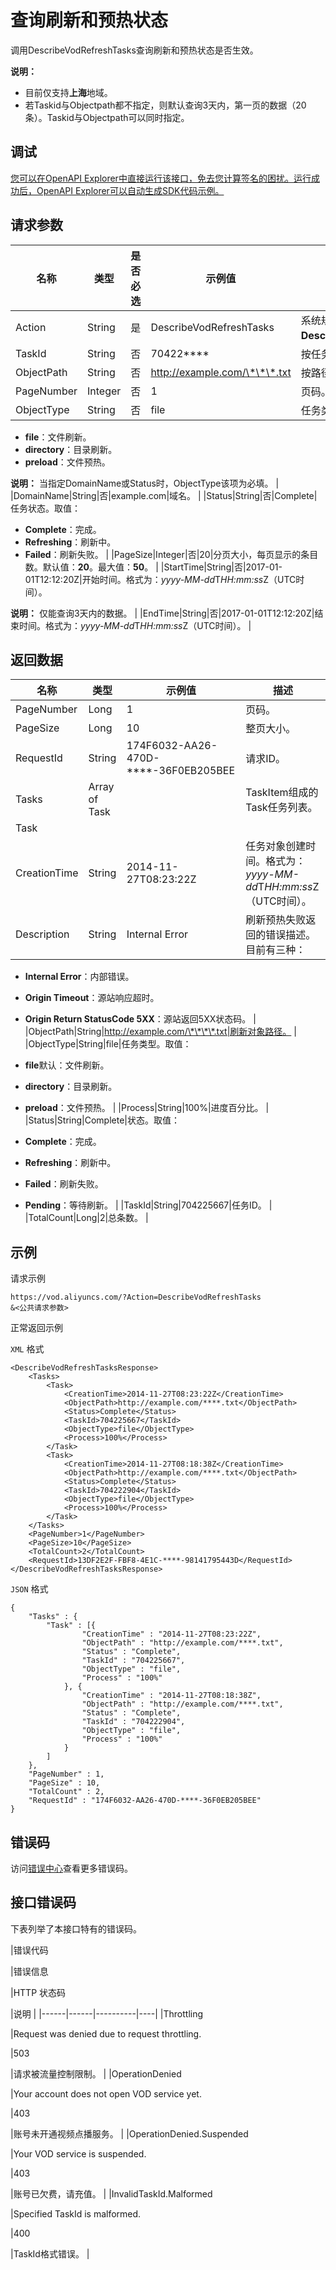 # 查询刷新和预热状态

调用DescribeVodRefreshTasks查询刷新和预热状态是否生效。

**说明：**

-   目前仅支持**上海**地域。
-   若Taskid与Objectpath都不指定，则默认查询3天内，第一页的数据（20条）。Taskid与Objectpath可以同时指定。

## 调试

[您可以在OpenAPI Explorer中直接运行该接口，免去您计算签名的困扰。运行成功后，OpenAPI Explorer可以自动生成SDK代码示例。](https://api.aliyun.com/#product=vod&api=DescribeVodRefreshTasks&type=RPC&version=2017-03-21)

## 请求参数

|名称|类型|是否必选|示例值|描述|
|--|--|----|---|--|
|Action|String|是|DescribeVodRefreshTasks|系统规定参数。取值：**DescribeVodRefreshTasks**。 |
|TaskId|String|否|70422\*\*\*\*|按任务ID查询刷新状态。 |
|ObjectPath|String|否|http://example.com/\*\*\*.txt|按路径查询，准确匹配。 |
|PageNumber|Integer|否|1|页码。 |
|ObjectType|String|否|file|任务类型。取值范围：

 -   **file**：文件刷新。
-   **directory**：目录刷新。
-   **preload**：文件预热。

**说明：** 当指定DomainName或Status时，ObjectType该项为必填。 |
|DomainName|String|否|example.com|域名。 |
|Status|String|否|Complete|任务状态。取值：

 -   **Complete**：完成。
-   **Refreshing**：刷新中。
-   **Failed**：刷新失败。 |
|PageSize|Integer|否|20|分页大小，每页显示的条目数。默认值：**20**。最大值：**50**。 |
|StartTime|String|否|2017-01-01T12:12:20Z|开始时间。格式为：*yyyy-MM-dd*T*HH:mm:ss*Z（UTC时间）。

 **说明：** 仅能查询3天内的数据。 |
|EndTime|String|否|2017-01-01T12:12:20Z|结束时间。格式为：*yyyy-MM-dd*T*HH:mm:ss*Z（UTC时间）。 |

## 返回数据

|名称|类型|示例值|描述|
|--|--|---|--|
|PageNumber|Long|1|页码。 |
|PageSize|Long|10|整页大小。 |
|RequestId|String|174F6032-AA26-470D-\*\*\*\*-36F0EB205BEE|请求ID。 |
|Tasks|Array of Task| |TaskItem组成的Task任务列表。 |
|Task| | | |
|CreationTime|String|2014-11-27T08:23:22Z|任务对象创建时间。格式为：*yyyy-MM-dd*T*HH:mm:ss*Z（UTC时间）。 |
|Description|String|Internal Error|刷新预热失败返回的错误描述。目前有三种：

 -   **Internal Error**：内部错误。
-   **Origin Timeout**：源站响应超时。
-   **Origin Return StatusCode 5XX**：源站返回5XX状态码。 |
|ObjectPath|String|http://example.com/\*\*\*\*.txt|刷新对象路径。 |
|ObjectType|String|file|任务类型。取值：

 -   **file**默认：文件刷新。
-   **directory**：目录刷新。
-   **preload**：文件预热。 |
|Process|String|100%|进度百分比。 |
|Status|String|Complete|状态。取值：

 -   **Complete**：完成。
-   **Refreshing**：刷新中。
-   **Failed**：刷新失败。
-   **Pending**：等待刷新。 |
|TaskId|String|704225667|任务ID。 |
|TotalCount|Long|2|总条数。 |

## 示例

请求示例

```
https://vod.aliyuncs.com/?Action=DescribeVodRefreshTasks
&<公共请求参数>
```

正常返回示例

`XML` 格式

```
<DescribeVodRefreshTasksResponse>
    <Tasks>
        <Task>
            <CreationTime>2014-11-27T08:23:22Z</CreationTime>
            <ObjectPath>http://example.com/****.txt</ObjectPath>
            <Status>Complete</Status>
            <TaskId>704225667</TaskId>
            <ObjectType>file</ObjectType>
            <Process>100%</Process>
        </Task>
        <Task>
            <CreationTime>2014-11-27T08:18:38Z</CreationTime>
            <ObjectPath>http://example.com/****.txt</ObjectPath>
            <Status>Complete</Status>
            <TaskId>704222904</TaskId>
            <ObjectType>file</ObjectType>
            <Process>100%</Process>
        </Task>
    </Tasks>
    <PageNumber>1</PageNumber>
    <PageSize>10</PageSize>
    <TotalCount>2</TotalCount>
    <RequestId>13DF2E2F-FBF8-4E1C-****-98141795443D</RequestId>
</DescribeVodRefreshTasksResponse>
```

`JSON` 格式

```
{
    "Tasks" : {
        "Task" : [{
                "CreationTime" : "2014-11-27T08:23:22Z",
                "ObjectPath" : "http://example.com/****.txt",
                "Status" : "Complete",
                "TaskId" : "704225667",
                "ObjectType" : "file",
                "Process" : "100%"
            }, {
                "CreationTime" : "2014-11-27T08:18:38Z",
                "ObjectPath" : "http://example.com/****.txt",
                "Status" : "Complete",
                "TaskId" : "704222904",
                "ObjectType" : "file",
                "Process" : "100%"
            }
        ]
    },
    "PageNumber" : 1,
    "PageSize" : 10,
    "TotalCount" : 2,
    "RequestId" : "174F6032-AA26-470D-****-36F0EB205BEE"
}
```

## 错误码

访问[错误中心](https://error-center.aliyun.com/status/product/vod)查看更多错误码。

## 接口错误码

下表列举了本接口特有的错误码。

|错误代码

|错误信息

|HTTP 状态码

|说明 |
|------|------|----------|----|
|Throttling

|Request was denied due to request throttling.

|503

|请求被流量控制限制。 |
|OperationDenied

|Your account does not open VOD service yet.

|403

|账号未开通视频点播服务。 |
|OperationDenied.Suspended

|Your VOD service is suspended.

|403

|账号已欠费，请充值。 |
|InvalidTaskId.Malformed

|Specified TaskId is malformed.

|400

|TaskId格式错误。 |

